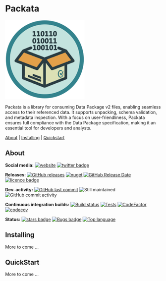 # Packata

![Logo](https://raw.githubusercontent.com/Seddryck/Packata/main/assets/packata-icon-256.png)

Packata is a library for consuming Data Package v2 files, enabling seamless access to their referenced data. It supports unpacking, schema validation, and metadata inspection. With a focus on user-friendliness, Packata ensures full compliance with the Data Package specification, making it an essential tool for developers and analysts.

[About][] | [Installing][] | [Quickstart][]

[About]: #about (About)
[Installing]: #installing (Installing)
[Quickstart]: #quickstart (Quickstart)

## About

**Social media:** [![website](https://img.shields.io/badge/website-seddryck.github.io/Packata-fe762d.svg)](https://seddryck.github.io/Packata)
[![twitter badge](https://img.shields.io/badge/twitter%20Packata-@Seddryck-blue.svg?style=flat&logo=twitter)](https://twitter.com/Seddryck)

**Releases:** [![GitHub releases](https://img.shields.io/github/v/release/seddryck/packata?label=GitHub%20releases)](https://github.com/seddryck/packata/releases/latest) 
[![nuget](https://img.shields.io/nuget/v/Packata.Core.svg)](https://www.nuget.org/packages/Packata.Core/) [![GitHub Release Date](https://img.shields.io/github/release-date/seddryck/Packata.svg)](https://github.com/Seddryck/Packata/releases/latest) [![licence badge](https://img.shields.io/badge/License-Apache%202.0-yellow.svg)](https://github.com/Seddryck/Packata/blob/master/LICENSE) 

**Dev. activity:** [![GitHub last commit](https://img.shields.io/github/last-commit/Seddryck/Packata.svg)](https://github.com/Seddryck/Packata/commits)
![Still maintained](https://img.shields.io/maintenance/yes/2025.svg)
![GitHub commit activity](https://img.shields.io/github/commit-activity/y/Seddryck/Packata)

**Continuous integration builds:** [![Build status](https://ci.appveyor.com/api/projects/status/bq45qo05end3bk88?svg=true)](https://ci.appveyor.com/project/Seddryck/Packata/)
[![Tests](https://img.shields.io/appveyor/tests/seddryck/Packata.svg)](https://ci.appveyor.com/project/Seddryck/Packata/build/tests)
[![CodeFactor](https://www.codefactor.io/repository/github/seddryck/Packata/badge)](https://www.codefactor.io/repository/github/seddryck/Packata)
[![codecov](https://codecov.io/github/Seddryck/Packata/branch/main/graph/badge.svg?token=PPSNKG5YD7)](https://codecov.io/github/Seddryck/Packata)
<!-- [![FOSSA Status](https://app.fossa.com/api/projects/git%2Bgithub.com%2FSeddryck%2FPackata.svg?type=shield)](https://app.fossa.com/projects/git%2Bgithub.com%2FSeddryck%2FPackata?ref=badge_shield) -->

**Status:** [![stars badge](https://img.shields.io/github/stars/Seddryck/Packata.svg)](https://github.com/Seddryck/Packata/stargazers)
[![Bugs badge](https://img.shields.io/github/issues/Seddryck/Packata/bug.svg?color=red&label=Bugs)](https://github.com/Seddryck/Packata/issues?utf8=%E2%9C%93&q=is:issue+is:open+label:bug+)
[![Top language](https://img.shields.io/github/languages/top/seddryck/Packata.svg)](https://github.com/Seddryck/Packata/search?l=C%23)

## Installing

More to come ...

## QuickStart

More to come ...
